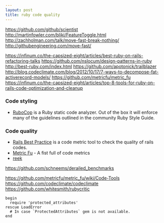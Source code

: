 ```yaml
---
layout: post
title: ruby code quality
---
```


https://github.com/github/scientist
http://martinfowler.com/bliki/FeatureToggle.html
http://zachholman.com/talk/move-fast-break-nothing/
http://githubengineering.com/move-fast/


https://infinum.co/the-capsized-eight/articles/best-ruby-on-rails-refactoring-talks
https://github.com/nslocum/design-patterns-in-ruby
http://best-ruby.com/index.html
https://github.com/apotonick/trailblazer
http://blog.codeclimate.com/blog/2012/10/17/7-ways-to-decompose-fat-activerecord-models/
https://github.com/metricfu/metric_fu
https://infinum.co/the-capsized-eight/articles/top-8-tools-for-ruby-on-rails-code-optimization-and-cleanup

### Code styling
 - [RuboCop](https://github.com/bbatsov/rubocop) is a Ruby static code analyzer. Out of the box it will enforce many of the guidelines outlined in the community Ruby Style Guide.

### Code quality
 - [Rails Best Practice](https://github.com/railsbp/rails_best_practices) is a code metric tool to check the quality of rails codes.
 - [Metric Fu](https://github.com/metricfu/metric_fu) - A fist full of code metrics
 - [reek](https://github.com/troessner/reek)


https://github.com/schneems/derailed_benchmarks

https://github.com/metricfu/metric_fu/wiki/Code-Tools
https://github.com/codeclimate/codeclimate
https://github.com/whitesmith/rubycritic

```
begin
  require 'protected_attributes'
rescue LoadError
  # In case `ProtectedAttributes` gem is not available.
end
```
